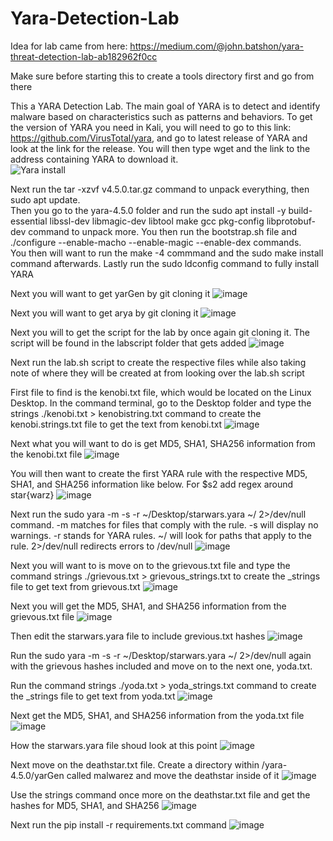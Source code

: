 # Yara-Detection-Lab
Idea for lab came from here: https://medium.com/@john.batshon/yara-threat-detection-lab-ab182962f0cc  

Make sure before starting this to create a tools directory first and go from there

This a YARA Detection Lab. The main goal of YARA is to detect and identify malware based on characteristics such as patterns and behaviors. To get the version of YARA you need in Kali, you will need to go to this link: https://github.com/VirusTotal/yara, and go to latest release of YARA and look at the link for the release. You will then type wget and the link to the address containing YARA to download it.   
![Yara install](https://github.com/JWT890/Yara-Detection-Lab/assets/95875505/dca89ca2-303c-4d54-9519-a971bd99b139)  

Next run the tar -xzvf v4.5.0.tar.gz command to unpack everything, then sudo apt update.  
Then you go to the yara-4.5.0 folder and run the sudo apt install -y build-essential libssl-dev libmagic-dev libtool make gcc pkg-config libprotobuf-dev command to unpack more. 
You then run the bootstrap.sh file and ./configure --enable-macho --enable-magic --enable-dex commands.  
You then will want to run the make -4 commmand and the sudo make install command afterwards. Lastly run the sudo ldconfig command to fully install YARA  

Next you will want to get yarGen by git cloning it
![image](https://github.com/JWT890/Yara-Detection-Lab/assets/95875505/0bc2f631-87d2-4b02-8e0e-3cd047dee29d)

Next you will want to get arya by git cloning it
![image](https://github.com/JWT890/Yara-Detection-Lab/assets/95875505/8a62585e-0267-4225-9abb-6a38b6ca640e)

Next you will to get the script for the lab by once again git cloning it. The script will be found in the labscript folder that gets added
![image](https://github.com/JWT890/Yara-Detection-Lab/assets/95875505/16fbfdb4-14ed-4f0d-b61e-fba01e2d8a87)

Next run the lab.sh script to create the respective files while also taking note of where they will be created at from looking over the lab.sh script

First file to find is the kenobi.txt file, which would be located on the Linux Desktop. In the command terminal, go to the Desktop folder and type the strings ./kenobi.txt > kenobistring.txt command to create
the kenobi.strings.txt file to get the text from kenobi.txt
![image](https://github.com/JWT890/Yara-Detection-Lab/assets/95875505/551d3ec1-ffb4-4141-ba99-c9dfbb34d4d4)

Next what you will want to do is get MD5, SHA1, SHA256 information from the kenobi.txt file
![image](https://github.com/JWT890/Yara-Detection-Lab/assets/95875505/11b074a2-77e9-43f5-b570-cbf778df0261)

You will then want to create the first YARA rule with the respective MD5, SHA1, and SHA256 information like below. For $s2 add regex around star{warz}
![image](https://github.com/JWT890/Yara-Detection-Lab/assets/95875505/fbf6fff7-941e-4d75-819c-b556c6336159)

Next run the sudo yara -m -s -r ~/Desktop/starwars.yara ~/ 2>/dev/null command. -m matches for files that comply with the rule. -s will display no warnings. -r stands for YARA rules. 
~/ will look for paths that apply to the rule. 2>/dev/null redirects errors to /dev/null
![image](https://github.com/JWT890/Yara-Detection-Lab/assets/95875505/56384ae9-838a-4dd0-8c0a-8d273ac267a2)

Next you will want to is move on to the grievous.txt file and type the command strings ./grievous.txt > grievous_strings.txt to create the _strings file to get text from grievous.txt
![image](https://github.com/JWT890/Yara-Detection-Lab/assets/95875505/7f914263-88c2-4d8a-b662-c65a6d35a963)

Next you will get the MD5, SHA1, and SHA256 information from the grievous.txt file
![image](https://github.com/JWT890/Yara-Detection-Lab/assets/95875505/043b7a4e-31d5-4cb7-954f-fd1845f52361)

Then edit the starwars.yara file to include grevious.txt hashes
![image](https://github.com/JWT890/Yara-Detection-Lab/assets/95875505/aeaa3aad-48cc-4f55-a44a-72886a0ab983)

Run the sudo yara -m -s -r ~/Desktop/starwars.yara ~/ 2>/dev/null again with the grievous hashes included and move on to the next one, yoda.txt. 

Run the command strings ./yoda.txt > yoda_strings.txt command to create the _strings file to get text from yoda.txt
![image](https://github.com/JWT890/Yara-Detection-Lab/assets/95875505/2cd71997-26e8-49c0-a3b0-50abe9383ec7)


Next get the MD5, SHA1, and SHA256 information from the yoda.txt file
![image](https://github.com/JWT890/Yara-Detection-Lab/assets/95875505/625865d0-2eae-4a3b-9611-40edd97f4c8a)

How the starwars.yara file shoud look at this point
![image](https://github.com/JWT890/Yara-Detection-Lab/assets/95875505/9e74cc67-8679-4db4-aa75-c2c6539beb52)

Next move on the deathstar.txt file. Create a directory within /yara-4.5.0/yarGen called malwarez and move the deathstar inside of it
![image](https://github.com/JWT890/Yara-Detection-Lab/assets/95875505/0ae71aff-79e9-4fce-b200-f1db460490f4)

Use the strings command once more on the deathstar.txt file and get the hashes for MD5, SHA1, and SHA256
![image](https://github.com/JWT890/Yara-Detection-Lab/assets/95875505/809391e3-2fc7-4d44-ace3-fae7994f6add)

Next run the pip install -r requirements.txt command
![image](https://github.com/JWT890/Yara-Detection-Lab/assets/95875505/ac0e24ad-0e2a-412c-9dd6-3914eefa87d7)
